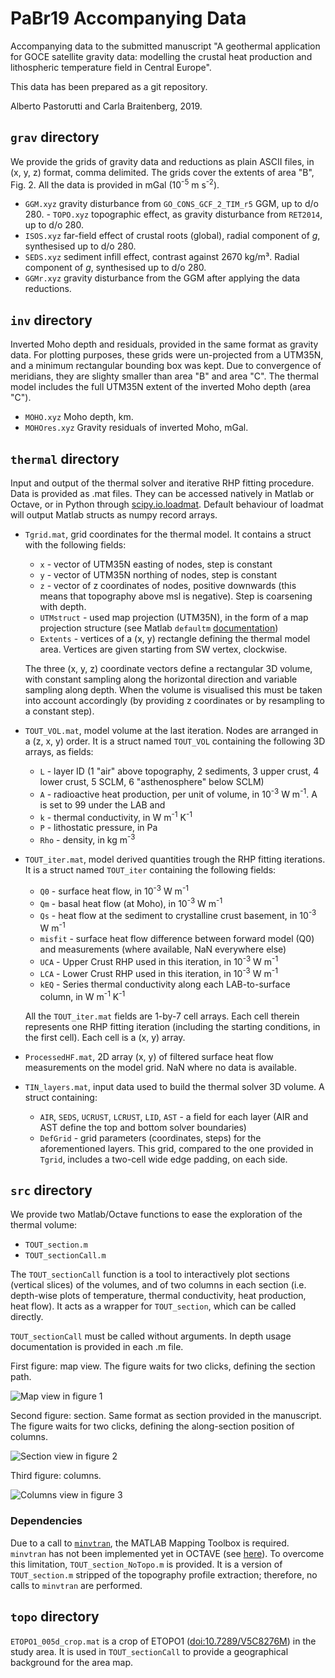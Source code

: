 # PaBr19 Accompanying Data

Accompanying data to the submitted manuscript "A geothermal application for GOCE satellite gravity data: modelling the crustal heat production and lithospheric temperature field in Central Europe".

This data has been prepared as a git repository.

Alberto Pastorutti and Carla Braitenberg, 2019.

## `grav` directory

We provide the grids of gravity data and reductions as plain ASCII files, in (x, y, z) format, comma delimited. The grids cover the extents of area "B", Fig. 2.
All the data is provided in mGal (10<sup>-5</sup> m s<sup>-2</sup>).

* `GGM.xyz` gravity disturbance from `GO_CONS_GCF_2_TIM_r5` GGM, up to d/o 280.
*-* `TOPO.xyz` topographic effect, as gravity disturbance from `RET2014`, up to d/o 280.
* `ISOS.xyz` far-field effect of crustal roots (global), radial component of _g_, synthesised up to d/o 280.
* `SEDS.xyz` sediment infill effect, contrast against 2670 kg/m³. Radial component of _g_, synthesised up to d/o 280.
* `GGMr.xyz` gravity disturbance from the GGM after applying the data reductions.

## `inv` directory

Inverted Moho depth and residuals, provided in the same format as gravity data. For plotting purposes, these grids were un-projected from a UTM35N, and a minimum rectangular bounding box was kept. Due to convergence of meridians, they are slighty smaller than area "B" and area "C".
The thermal model includes the full UTM35N extent of the inverted Moho depth (area "C").

* `MOHO.xyz` Moho depth, km.
* `MOHOres.xyz` Gravity residuals of inverted Moho, mGal.

## `thermal` directory

Input and output of the thermal solver and iterative RHP fitting procedure. Data is provided as .mat files. They can be accessed natively in Matlab or Octave, or in Python through [scipy.io.loadmat](https://docs.scipy.org/doc/scipy/reference/generated/scipy.io.loadmat.html). Default behaviour of loadmat will output Matlab structs as numpy record arrays.

* `Tgrid.mat`, grid coordinates for the thermal model. It contains a struct with the following fields:

  * `x` - vector of UTM35N easting of nodes, step is constant
  * `y` - vector of UTM35N northing of nodes, step is constant 
  * `z` - vector of z coordinates of nodes, positive downwards (this means that topography above msl is negative). Step is coarsening with depth.
  * `UTMstruct` - used map projection (UTM35N), in the form of a map projection structure (see Matlab `defaultm` [documentation](https://mathworks.com/help/map/ref/defaultm.html))
  * `Extents` - vertices of a (x, y) rectangle defining the thermal model area. Vertices are given starting from SW vertex, clockwise.

  The three (x, y, z) coordinate vectors define a rectangular 3D volume, with constant sampling along the horizontal direction and variable sampling along depth. When the volume is visualised this must be taken into account accordingly (by providing z coordinates or by resampling to a constant step).

* `TOUT_VOL.mat`, model volume at the last iteration. Nodes are arranged in a (z, x, y) order. It is a struct named `TOUT_VOL` containing the following 3D arrays, as fields:

  * `L` - layer ID (1 "air" above topography, 2 sediments, 3 upper crust, 4 lower crust, 5 SCLM, 6 "asthenosphere" below SCLM)
  * `A` - radioactive heat production, per unit of volume, in 10<sup>-3</sup> W m<sup>-1</sup>. A is set to 99 under the LAB and 
  * `k` - thermal conductivity, in W m<sup>-1</sup> K<sup>-1</sup>
  * `P` - lithostatic pressure, in Pa
  * `Rho` - density, in kg m<sup>-3</sup>

* `TOUT_iter.mat`, model derived quantities trough the RHP fitting iterations. It is a struct named `TOUT_iter` containing the following fields:

  * `Q0` - surface heat flow, in 10<sup>-3</sup> W m<sup>-1</sup>
  * `Qm` - basal heat flow (at Moho), in 10<sup>-3</sup> W m<sup>-1</sup>
  * `Qs` - heat flow at the sediment to crystalline crust basement, in 10<sup>-3</sup> W m<sup>-1</sup>
  * `misfit` - surface heat flow difference between forward model (Q0) and measurements (where available, NaN everywhere else)
  * `UCA` - Upper Crust RHP used in this iteration, in 10<sup>-3</sup> W m<sup>-1</sup>
  * `LCA` - Lower Crust RHP used in this iteration, in 10<sup>-3</sup> W m<sup>-1</sup>
  * `kEQ` - Series thermal conductivity along each LAB-to-surface column, in W m<sup>-1</sup> K<sup>-1</sup>

  All the `TOUT_iter.mat` fields are 1-by-7 cell arrays. Each cell therein represents one RHP fitting iteration (including the starting conditions, in the first cell). Each cell is a (x, y) array.

* `ProcessedHF.mat`, 2D array (x, y) of filtered surface heat flow measurements on the model grid. NaN where no data is available.

* `TIN_layers.mat`, input data used to build the thermal solver 3D volume. A struct containing:
  * `AIR`, `SEDS`, `UCRUST`, `LCRUST`, `LID`, `AST` - a field for each layer (AIR and AST define the top and bottom solver boundaries)
  * `DefGrid` - grid parameters (coordinates, steps) for the aforementioned layers. This grid, compared to the one provided in `Tgrid`, includes a two-cell wide edge padding, on each side.

## `src` directory

We provide two Matlab/Octave functions to ease the exploration of the thermal volume:

* `TOUT_section.m`
* `TOUT_sectionCall.m`

The `TOUT_sectionCall` function is a tool to interactively plot sections (vertical slices) of the volumes, and of two columns in each section (i.e. depth-wise plots of temperature, thermal conductivity, heat production, heat flow).
It acts as a wrapper for `TOUT_section`, which can be called directly.

`TOUT_sectionCall` must be called without arguments.
In depth usage documentation is provided in each .m file.

First figure: map view. The figure waits for two clicks, defining the section path.

![Map view in figure 1](./images/sectionCall_map.png)

Second figure: section. Same format as section provided in the manuscript. The figure waits for two clicks, defining the along-section position of columns.

![Section view in figure 2](./images/sectionCall_section.png)

Third figure: columns.

![Columns view in figure 3](./images/sectionCall_columns.png)

### Dependencies
Due to a call to [`minvtran`](https://mathworks.com/help/map/ref/minvtran.html), the MATLAB Mapping Toolbox is required.
`minvtran` has not been implemented yet in OCTAVE (see [here](https://wiki.octave.org/Mapping_package#Missing_functions)).
To overcome this limitation, `TOUT_section_NoTopo.m` is provided. It is a version of `TOUT_section.m` stripped of the topography profile extraction; therefore, no calls to `minvtran` are performed.

## `topo` directory

`ETOPO1_005d_crop.mat` is a crop of ETOPO1 ([doi:10.7289/V5C8276M](http://dx.doi.org/10.7289/V5C8276M)) in the study area. It is used in `TOUT_sectionCall` to provide a geographical background for the area map.
